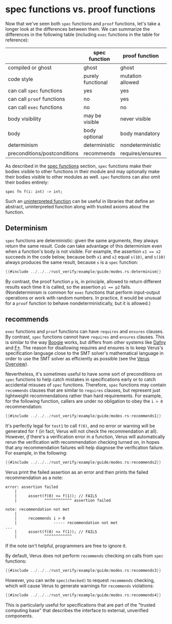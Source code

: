# spec functions vs. proof functions

Now that we've seen both `spec` functions and `proof` functions,
let's take a longer look at the differences between them.
We can summarize the differences in the following table
(including `exec` functions in the table for reference):

|                              | spec function     | proof function   | exec function    |
|------------------------------|-------------------|------------------|------------------|
| compiled or ghost            | ghost             | ghost            | compiled         |
| code style                   | purely functional | mutation allowed | mutation allowed |
| can call `spec` functions    | yes               | yes              | yes              |
| can call `proof` functions   | no                | yes              | yes              |
| can call `exec` functions    | no                | no               | yes              |
| body visibility              | may be visible    | never visible    | never visible    |
| body                         | body optional     | body mandatory   | body mandatory   |
| determinism                  | deterministic     | nondeterministic | nondeterministic |
| preconditions/postconditions | recommends        | requires/ensures | requires/ensures |

As described in the [spec functions](spec_functions.md) section,
`spec` functions make their bodies visible to other functions in their module
and may optionally make their bodies visible to other modules as well.
`spec` functions can also omit their bodies entirely:

```
spec fn f(i: int) -> int;
```

Such an [uninterpreted function](https://microsoft.github.io/z3guide/docs/logic/Uninterpreted-functions-and-constants)
can be useful in libraries that define an abstract, uninterpreted function along with trusted axioms
about the function.

## Determinism

`spec` functions are deterministic:
given the same arguments, they always return the same result.
Code can take advantage of this determinism even when a function's body
is not visible.
For example, the assertion `x1 == x2` succeeds in the code below,
because both `x1` and `x2` equal `s(10)`,
and `s(10)` always produces the same result, because `s` is a `spec` function:

```rust
{{#include ../../../rust_verify/example/guide/modes.rs:determinism}}
```

By contrast, the proof function `p` is, in principle,
allowed to return different results each time it is called,
so the assertion `p1 == p2` fails.
(Nondeterminism is common for `exec` functions
that perform input-output operations or work with random numbers.
In practice, it would be unusual for a `proof` function to behave nondeterministically,
but it is allowed.)

## recommends

`exec` functions and `proof` functions can have `requires` and `ensures` clauses.
By contrast, `spec` functions cannot have `requires` and `ensures` clauses.
This is similar to the way [Boogie](https://github.com/boogie-org/boogie) works,
but differs from other systems like [Dafny](https://github.com/dafny-lang/dafny)
and [F*](https://github.com/FStarLang/FStar).
The reason for disallowing requires and ensures is to keep Verus's specification language
close to the SMT solver's mathematical language in order to use the SMT solver as efficiently
as possible (see the [Verus Overview](overview.md)).

Nevertheless, it's sometimes useful to have some sort of preconditions on `spec` functions
to help catch mistakes in specifications early or to catch accidental misuses of `spec` functions.
Therefore, `spec` functions may contain `recommends` clauses
that are similar to `requires` clauses,
but represent just lightweight recommendations rather than hard requirements.
For example, for the following function,
callers are under no obligation to obey the `i > 0` recommendation:

```rust
{{#include ../../../rust_verify/example/guide/modes.rs:recommends1}}
```

It's perfectly legal for `test1` to call `f(0)`, and no error or warning will be generated for `f`
(in fact, Verus will not check the recommendation at all).
However, *if* there's a verification error in a function,
Verus will automatically rerun the verification with recommendation checking turned on,
in hopes that any recommendation failures will help diagnose the verification failure.
For example, in the following:

```rust
{{#include ../../../rust_verify/example/guide/modes.rs:recommends2}}
```

Verus print the failed assertion as an error and then prints the failed recommendation as a note:

```
error: assertion failed
    |
    |     assert(f(0) <= f(1)); // FAILS
    |            ^^^^^^^^^^^^ assertion failed

note: recommendation not met
    |
    |     recommends i > 0
    |                ----- recommendation not met
...
    |     assert(f(0) <= f(1)); // FAILS
    |            ^^^^^^^^^^^^
```

If the note isn't helpful, programmers are free to ignore it.

By default, Verus does not perform `recommends` checking on calls from `spec` functions:

```rust
{{#include ../../../rust_verify/example/guide/modes.rs:recommends3}}
```

However, you can write `spec(checked)` to request `recommends` checking,
which will cause Verus to generate warnings for `recommends` violations:

```rust
{{#include ../../../rust_verify/example/guide/modes.rs:recommends4}}
```

This is particularly useful for specifications that are part of the "trusted computing base"
that describes the interface to external, unverified components.
